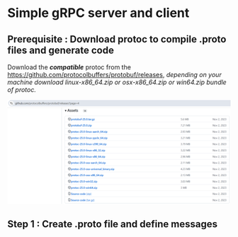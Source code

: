 # Simple gRPC server and client

## Prerequisite : Download protoc to compile .proto files and generate code
Download the **_compatible_** protoc from the https://github.com/protocolbuffers/protobuf/releases, _depending on your machine download linux-x86_64.zip or osx-x86_64.zip or win64.zip bundle of protoc._

!["Protobuf releases at Github"](images/github-protoc-releases.png?raw=true)

## Step 1 : Create .proto file and define messages
